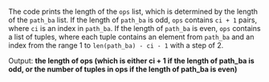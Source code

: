 The code prints the length of the `ops` list, which is determined by the length of the `path_ba` list. If the length of `path_ba` is odd, `ops` contains `ci + 1` pairs, where `ci` is an index in `path_ba`. If the length of `path_ba` is even, `ops` contains a list of tuples, where each tuple contains an element from `path_ba` and an index from the range 1 to `len(path_ba) - ci - 1` with a step of 2.

Output: **the length of ops (which is either ci + 1 if the length of path_ba is odd, or the number of tuples in ops if the length of path_ba is even)**